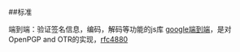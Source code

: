 ##标准

端到端：验证签名信息，编码，解码等功能的js库
[google端到端](https://github.com/google/end-to-end)，是对 OpenPGP and OTR的实现，[rfc4880](https://tools.ietf.org/html/rfc4880)

